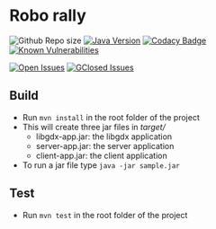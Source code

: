 # Robo rally
![Github Repo size](https://img.shields.io/github/repo-size/inf112-v19/Bender.svg?style=flat-square&logo=GitHub)
[![Java Version](https://img.shields.io/badge/Java_Version-1.7-blue.svg?style=flat-square&logo=Java)](https://www.oracle.com/technetwork/java/javase/downloads/jdk8-downloads-2133151.html)
[![Codacy Badge](https://api.codacy.com/project/badge/Grade/9551cfb1be2c4646a922e5e798830533)](https://www.codacy.com/app/inf112-Bender/Bender?utm_source=github.com&amp;utm_medium=referral&amp;utm_content=inf112-v19/Bender&amp;utm_campaign=Badge_Grade)
[![Known Vulnerabilities](https://snyk.io/test/github/inf112-v19/Bender/badge.svg?targetFile=pom.xml)](https://snyk.io/test/github/inf112-v19/Bender?targetFile=pom.xml)

[![Open Issues](https://img.shields.io/github/issues-raw/inf112-v19/Bender.svg?maxAge=2592000&colorB=critical)]() 
[![GClosed Issues](https://img.shields.io/github/issues-closed-raw/inf112-v19/Bender.svg?maxAge=2592000)]()

## Build
* Run `mvn install` in the root folder of the project
* This will create three jar files in *target/*
   * libgdx-app.jar: the libgdx application
   * server-app.jar: the server application
   * client-app.jar: the client application
* To run a jar file type `java -jar sample.jar`

## Test
* Run `mvn test` in the root folder of the project
